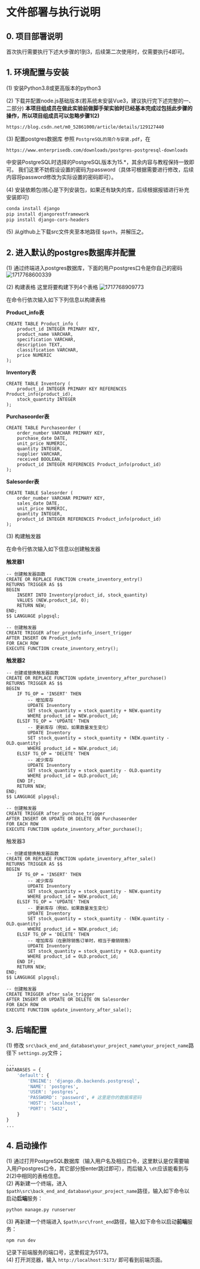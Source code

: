 # 文件部署与执行说明

## 0. 项目部署说明

首次执行需要执行下述大步骤的1到3，后续第二次使用时，仅需要执行4即可。

## 1. 环境配置与安装

(1) 安装Python3.8或更高版本的python3

(2) 下载并配置node.js基础版本(若系统未安装Vue3，建议执行完下述完整的一、二部分)
**本项目组成员在做此实验前做脚手架实验时已经基本完成过包括此步骤的操作，所以项目组成员可以忽略步骤1(2)**

```shell
https://blog.csdn.net/m0_52861000/article/details/129127440
```

(3) 配置postgres数据库
参照 `PostgreSQL的简介与安装.pdf`，在

```shell
https://www.enterprisedb.com/downloads/postgres-postgresql-downloads
```

中安装PostgreSQL时选择的PostgreSQL版本为15.*，其余内容与教程保持一致即可。
我们这里不妨假设设置的密码为password（具体可根据需要进行修改，后续内容将password修改为实际设置的密码即可）。

(4) 安装依赖包(核心是下列安装包，如果还有缺失的库，后续根据报错进行补充安装即可)

```bash
conda install django  
pip install djangorestframework  
pip install django-cors-headers
```

(5) 从github上下载src文件夹至本地路径 `$path`，并解压之。

## 2. 进入默认的postgres数据库并配置

(1) 通过终端进入postgres数据库，下面的用户postgres口令是你自己的密码
![1717768600339](image/README/1717768600339.jpg)

(2) 构建表格
这里将要构建下列4个表格
![1717768909773](image/README/1717768909773.jpg)

在命令行依次输入如下下列信息以构建表格

**Product_info表**

```pgsql
CREATE TABLE Product_info (
    product_id INTEGER PRIMARY KEY,
    product_name VARCHAR,
    specification VARCHAR,
    description TEXT,
    classification VARCHAR,
    price NUMERIC
);
```

**Inventory表**

```pgsql
CREATE TABLE Inventory (
    product_id INTEGER PRIMARY KEY REFERENCES Product_info(product_id),
    stock_quantity INTEGER
);
```

**Purchaseorder表**

```pgsql
CREATE TABLE Purchaseorder (
    order_number VARCHAR PRIMARY KEY,
    purchase_date DATE,
    unit_price NUMERIC,
    quantity INTEGER,
    supplier VARCHAR,
    received BOOLEAN,
    product_id INTEGER REFERENCES Product_info(product_id)
);

```

**Salesorder表**

```pgsql
CREATE TABLE Salesorder (
    order_number VARCHAR PRIMARY KEY,
    sales_date DATE,
    unit_price NUMERIC,
    quantity INTEGER,
    product_id INTEGER REFERENCES Product_info(product_id)
);

```

(3) 构建触发器

在命令行依次输入如下信息以创建触发器

**触发器1**

```pgsql
-- 创建触发器函数
CREATE OR REPLACE FUNCTION create_inventory_entry()
RETURNS TRIGGER AS $$
BEGIN
    INSERT INTO Inventory(product_id, stock_quantity)
    VALUES (NEW.product_id, 0);
    RETURN NEW;
END;
$$ LANGUAGE plpgsql;

-- 创建触发器
CREATE TRIGGER after_productinfo_insert_trigger
AFTER INSERT ON Product_info
FOR EACH ROW
EXECUTE FUNCTION create_inventory_entry();

```

**触发器2**

```pgsql
-- 创建或替换触发器函数
CREATE OR REPLACE FUNCTION update_inventory_after_purchase()
RETURNS TRIGGER AS $$
BEGIN
    IF TG_OP = 'INSERT' THEN
        -- 增加库存
        UPDATE Inventory
        SET stock_quantity = stock_quantity + NEW.quantity
        WHERE product_id = NEW.product_id;
    ELSIF TG_OP = 'UPDATE' THEN
        -- 更新库存（例如，如果数量发生变化）
        UPDATE Inventory
        SET stock_quantity = stock_quantity + (NEW.quantity - OLD.quantity)
        WHERE product_id = NEW.product_id;
    ELSIF TG_OP = 'DELETE' THEN
        -- 减少库存
        UPDATE Inventory
        SET stock_quantity = stock_quantity - OLD.quantity
        WHERE product_id = OLD.product_id;
    END IF;
    RETURN NEW;
END;
$$ LANGUAGE plpgsql;

-- 创建触发器
CREATE TRIGGER after_purchase_trigger
AFTER INSERT OR UPDATE OR DELETE ON Purchaseorder
FOR EACH ROW
EXECUTE FUNCTION update_inventory_after_purchase();

```

触发器3

```pgsql
-- 创建或替换触发器函数
CREATE OR REPLACE FUNCTION update_inventory_after_sale()
RETURNS TRIGGER AS $$
BEGIN
    IF TG_OP = 'INSERT' THEN
        -- 减少库存
        UPDATE Inventory
        SET stock_quantity = stock_quantity - NEW.quantity
        WHERE product_id = NEW.product_id;
    ELSIF TG_OP = 'UPDATE' THEN
        -- 更新库存（例如，如果数量发生变化）
        UPDATE Inventory
        SET stock_quantity = stock_quantity - (NEW.quantity - OLD.quantity)
        WHERE product_id = NEW.product_id;
    ELSIF TG_OP = 'DELETE' THEN
        -- 增加库存（在删除销售订单时，相当于撤销销售）
        UPDATE Inventory
        SET stock_quantity = stock_quantity + OLD.quantity
        WHERE product_id = OLD.product_id;
    END IF;
    RETURN NEW;
END;
$$ LANGUAGE plpgsql;

-- 创建触发器
CREATE TRIGGER after_sale_trigger
AFTER INSERT OR UPDATE OR DELETE ON Salesorder
FOR EACH ROW
EXECUTE FUNCTION update_inventory_after_sale();

```

## 3. 后端配置

(1) 修改 `src\back_end_and_database\your_project_name\your_project_name`路径下 `settings.py`文件；

```python
...
DATABASES = {
    'default': {
        'ENGINE': 'django.db.backends.postgresql',
        'NAME': 'postgres',
        'USER': 'postgres',
        'PASSWORD': 'password', # 这里是你的数据库密码
        'HOST': 'localhost',
        'PORT': '5432',
    }
}
...
```

## 4. 启动操作

(1) 通过打开PostgreSQL数据库（输入用户名及相应口令，这里默认是仅需要输入用户postgres口令，其它部分按enter跳过即可），而后输入 `\dt`应该能看到与2(2)中相同的表格信息。  
(2) 再新建一个终端，进入 `$path\src\back_end_and_database\your_project_name`路径，输入如下命令以启动**后端**服务：
```shell
python manage.py runserver
```  
(3) 再新建一个终端进入 `$path\src\front_end`路径，输入如下命令以启动**前端**服务：
```shell
npm run dev
```
记录下前端服务的端口号，这里假定为5173。  
(4) 打开浏览器，输入 `http://localhost:5173/` 即可看到前端页面。